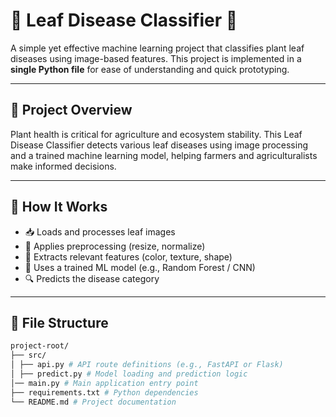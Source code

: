 # 🍃 Leaf Disease Classifier 🌿

A simple yet effective machine learning project that classifies plant leaf diseases using image-based features. This project is implemented in a **single Python file** for ease of understanding and quick prototyping.

---

## 📌 Project Overview

Plant health is critical for agriculture and ecosystem stability. This Leaf Disease Classifier detects various leaf diseases using image processing and a trained machine learning model, helping farmers and agriculturalists make informed decisions.

---

## 🧠 How It Works

- 📥 Loads and processes leaf images
- 🧹 Applies preprocessing (resize, normalize)
- 🎨 Extracts relevant features (color, texture, shape)
- 🤖 Uses a trained ML model (e.g., Random Forest / CNN)
- 🔍 Predicts the disease category

---

## 📁 File Structure

```bash
project-root/
├── src/
│ ├── api.py # API route definitions (e.g., FastAPI or Flask)
│ ├── predict.py # Model loading and prediction logic
│── main.py # Main application entry point
├── requirements.txt # Python dependencies
└── README.md # Project documentation